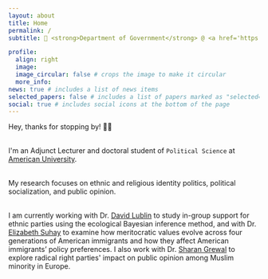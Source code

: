 ```yaml
---
layout: about
title: Home
permalink: /
subtitle: 🏫 <strong>Department of Government</strong> @ <a href='https://www.american.edu/'>American University</a>

profile:
  align: right
  image:
  image_circular: false # crops the image to make it circular
  more_info:
news: true # includes a list of news items
selected_papers: false # includes a list of papers marked as "selected={true}"
social: true # includes social icons at the bottom of the page
---
```


Hey, thanks for stopping by! 👋🏼<br><br>

I'm an Adjunct Lecturer and doctoral student of `Political Science` at [American University](https://www.american.edu/).<br><br>

My research focuses on ethnic and religious identity politics, political socialization, and public opinion. <br><br>

I am currently working with Dr. [David Lublin](https://www.american.edu/spa/faculty/dlublin.cfm) to study in-group support for ethnic parties using the ecological Bayesian inference method, and with Dr. [Elizabeth Suhay](https://www.american.edu/spa/faculty/suhay.cfm) to examine how meritocratic values evolve across four generations of American immigrants and how they affect American immigrants’ policy preferences. I also work with Dr. [Sharan Grewal](https://www.american.edu/spa/faculty/sgrewal.cfm) to explore radical right parties' impact on public opinion among Muslim minority in Europe. 
